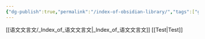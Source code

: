 ```yaml
---
{"dg-publish":true,"permalink":"/index-of-obsidian-library/","tags":["gardenEntry"]}
---
```



 [[语文文言文/_Index_of_语文文言文\|_Index_of_语文文言文]]
 [[Test\|Test]]

